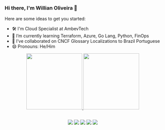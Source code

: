 ### Hi there, I'm Willian Oliveira 👋

Here are some ideas to get you started:

- 🛠️ I'm Cloud Specialist at AmbevTech
- 🌱 I’m currently learning Terraform, Azure, Go Lang, Python, FinOps
- 👯 I’ve collaborated on CNCF Glossary Localizations to Brazil Portuguese
- 😄 Pronouns: He/Him 

<div align="center">
  <a href="https://www.linkedin.com/in/willian-dos-santos-oliveira-a4442682/">
  <img height="180em" src="https://github-readme-stats.vercel.app/api?username=willlsantos&show_icons=true&theme=slateorange&include_all_commits=true&count_private=true"/>
  <img height="180em" src="https://github-readme-stats.vercel.app/api/top-langs/?username=willlsantos&layout=compact&langs_count=7&theme=slateorange"/>
</div>

##
<div align="center">
  <a href="https://github.com/willlsantos" target="_blank"><img src="https://img.shields.io/badge/GitHub-100000?style=for-the-badge&logo=github&logoColor=white" target="_blank"></a>
  <a href="https://www.linkedin.com/in/willian-dos-santos-oliveira-a4442682/" target="_blank"><img src="https://img.shields.io/badge/-LinkedIn-%230077B5?style=for-the-badge&logo=linkedin&logoColor=white" target="_blank"></a> 
  <a href="https://www.instagram.com/willdevops/" target="_blank"><img src="https://img.shields.io/badge/-Instagram-%23E4405F?style=for-the-badge&logo=instagram&logoColor=white" target="_blank"></a>
  <a href = "mailto:will.santos92@gmail.com"><img src="https://img.shields.io/badge/-Gmail-%23333?style=for-the-badge&logo=gmail&logoColor=white" target="_blank"></a>
<a href = "https://twitter.com/willepronto"><img src="https://img.shields.io/badge/Twitter-1DA1F2?style=for-the-badge&logo=twitter&logoColor=white" target="_blank"></a>
  
</div>

